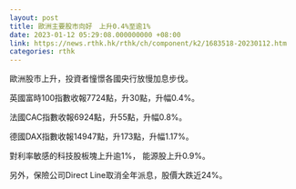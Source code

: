 ```yaml
---
layout: post
title: 歐洲主要股市向好　上升0.4%至逾1%
date: 2023-01-12 05:29:08.000000000 +08:00
link: https://news.rthk.hk/rthk/ch/component/k2/1683518-20230112.htm
categories: rthk
---
```


歐洲股市上升，投資者憧憬各國央行放慢加息步伐。

英國富時100指數收報7724點，升30點，升幅0.4%。

法國CAC指數收報6924點，升55點，升幅0.8%。

德國DAX指數收報14947點，升173點，升幅1.17%。

對利率敏感的科技股板塊上升逾1%， 能源股上升0.9%。

另外，保險公司Direct Line取消全年派息，股價大跌近24%。
